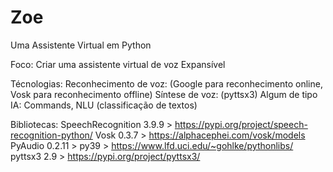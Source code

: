 # Zoe
 Uma Assistente Virtual em Python

Foco:
    Criar uma assistente virtual de voz
    Expansível

Técnologias:
    Reconhecimento de voz: (Google para reconhecimento online, Vosk para reconhecimento offline) Síntese de voz: (pyttsx3) Algum de tipo IA: Commands, NLU (classificação de textos)

Bibliotecas:
    SpeechRecognition 3.9.9 > https://pypi.org/project/speech-recognition-python/
    Vosk 0.3.7 > https://alphacephei.com/vosk/models
    PyAudio 0.2.11 > py39 > https://www.lfd.uci.edu/~gohlke/pythonlibs/
    pyttsx3 2.9 > https://pypi.org/project/pyttsx3/
    
